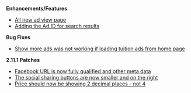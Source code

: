 **Enhancements/Features**

- [All new ad view page](https://trello.com/c/fPHcuj3Z/134-nextgen-view-ad-details-mobile-friendly)
- [Adding the Ad ID for search results](https://trello.com/c/7e1xg1Gx/171-add-adid-to-the-search-results-including-front-page)

**Bug Fixes**

- [Show more ads was not working if loading tuition ads from home page](https://trello.com/c/cq0Zp5RE/199-show-more-button-doesn-t-work-when-clicking-on-the-view-tutor-ads-link)

**2.11.1 Patches**

- [Facebook URL is now fully qualified and other meta data](https://trello.com/c/2tlrxTtp/206-facebook-is-complaining-about-the-url-not-being-fully-qualified-could-be-cause-of-the-popup-closing-during-share)
- [The social sharing buttons are now smaller and on the right](https://trello.com/c/ozgHQnav/207-sharing-buttons-are-too-big-and-placement-not-looking-right)
- [Price should now be showing 2 decimal places - not 4](https://trello.com/c/U0dwmQE4/202-price-is-not-displaying-correctly-on-new-ad-view-page)